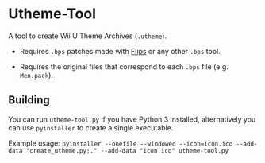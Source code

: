 # Utheme-Tool
A tool to create Wii U Theme Archives (`.utheme`).

- Requires `.bps` patches made with [Flips](https://github.com/Alcaro/Flips) or any other `.bps` tool.

- Requires the original files that correspond to each `.bps` file (e.g. `Men.pack`). 

## Building
You can run `utheme-tool.py` if you have Python 3 installed, alternatively you can use `pyinstaller` to create a single executable.

Example usage: `pyinstaller --onefile --windowed --icon=icon.ico --add-data "create_utheme.py;." --add-data "icon.ico" utheme-tool.py`
